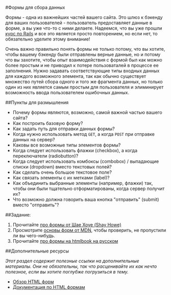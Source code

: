 #Формы для сбора данных

Формы - одна из важнейших частей вашего сайта. Это шлюз к бэкенду для ваших пользователей - пользователь предоставляет данные в форме, а вы уже что-то с ними делаете. Надеемся, что вы уже прошли [курс по Rails](/ruby-on-rails) и все это является просто повторением, но если нет, то обязательно уделите этому внимание!

Очень важно правильно понять формы не только потому, что вы хотите, чтобы вашему бэкенду были отправлены верные данные, но и потому что вы захотите, чтобы опыт взаимодействия с формой был как можно более простым и не приводил к потере пользоваталей в процессе ее заполнения. Нужно задавать соответствующие типы входных данных для каждого возможного элемента, так как обычно существует множество путей сбора одного и того же фрагмента данных, но только один из них является самым простым для пользователя и элиминирует возможность ввода пользователем ошибочных данных.

##Пункты для размышления

* Почему формы являются, возможно, самой важной частью вашего сайта?
* Как построить базовую форму?
* Как задать путь для отправки данных формы?
* Когда нужно использовать метод `GET`, а когда `POST` при отправке данных на сервер?
* Каковы все возможные типы элементов формы?
* Когда следует использовать флажки (checkbox), а когда переключатели (radiobutton)?
* Когда следует использовать комбоксы (combobox) / выпадающие списки (dropdown) вместо текстовых полей?
* Как сделать очень большое текстовое поле?
* Как связать элементы с их метками (label)?
* Как объединить выбранные элементы (например, флажки) так, чтобы они были тщательно отформатированы, когда сервер получит их?
* Что возможно должна говорить ваша кнопка "отправить" (submit) вместо "отправить"?

##Задание:
1. Прочитайте [про формы от Шае Хоуе (Shay Howe)](http://learn.shayhowe.com/html-css/building-forms)
2. Просмотрите [основы форм от MDN](https://developer.mozilla.org/en-US/docs/Web/Guide/HTML/Forms/My_first_HTML_form), чтобы проверить, не пропустили ли вы чего-нибудь.
3. Прочитайте [про формы на htmlbook на русском](http://htmlbook.ru/samhtml5/formy)

##Дополнительные ресурсы

*Этот раздел содержит полезные ссылки на дополнительные материалы. Они не обязательны, так что расценивайте их как нечто полезное, если вы хотите поглубже погрузиться в тему.*

* [Обзор HTML форм](http://docs.webplatform.org/wiki/guides/html_forms_basics)
* [Документация по HTML формам](http://www.w3schools.com/html/html_forms.asp)

